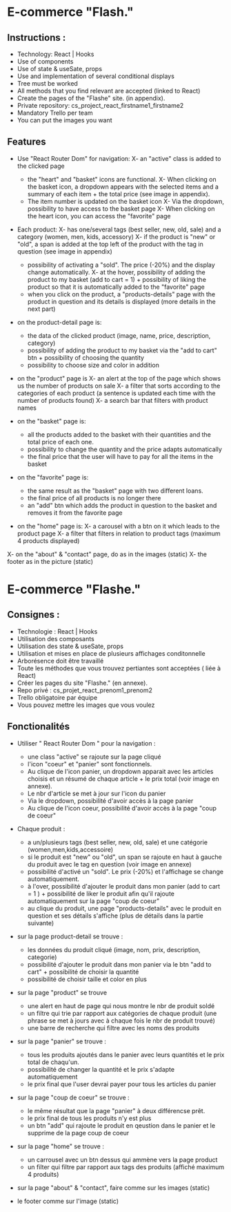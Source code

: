 # E-commerce "Flash."

## Instructions :
- Technology: React | Hooks
- Use of components
- Use of state & useSate, props
- Use and implementation of several conditional displays
- Tree must be worked
- All methods that you find relevant are accepted (linked to React)
- Create the pages of the "Flashe" site. (in appendix).
- Private repository: cs_project_react_firstname1_firstname2
- Mandatory Trello per team
- You can put the images you want
 

## Features
- Use "React Router Dom" for navigation:
    X- an "active" class is added to the clicked page
    - the "heart" and "basket" icons are functional.
    X- When clicking on the basket icon, a dropdown appears with the selected items and a summary of each item + the total price (see image in appendix).
    - The item number is updated on the basket icon
    X- Via the dropdown, possibility to have access to the basket page
    X- When clicking on the heart icon, you can access the "favorite" page

- Each product:
    X- has one/several tags (best seller, new, old, sale) and a category (women, men, kids, accessory)
    X- if the product is "new" or "old", a span is added at the top left of the product with the tag in question (see image in appendix)
    - possibility of activating a "sold". The price (-20%) and the display change automatically.
    X- at the hover, possibility of adding the product to my basket (add to cart = 1) + possibility of liking the product so that it is automatically added to the "favorite" page
    - when you click on the product, a "products-details" page with the product in question and its details is displayed (more details in the next part)

- on the product-detail page is:
    - the data of the clicked product (image, name, price, description, category)
    - possibility of adding the product to my basket via the "add to cart" btn + possibility of choosing the quantity
    - possibility to choose size and color in addition

- on the "product" page is
    X- an alert at the top of the page which shows us the number of products on sale
    X- a filter that sorts according to the categories of each product (a sentence is updated each time with the number of products found)
    X- a search bar that filters with product names

- on the "basket" page is:
    - all the products added to the basket with their quantities and the total price of each one.
    - possibility to change the quantity and the price adapts automatically
    - the final price that the user will have to pay for all the items in the basket

- on the "favorite" page is:
    - the same result as the "basket" page with two different loans.
    - the final price of all products is no longer there
    - an "add" btn which adds the product in question to the basket and removes it from the favorite page

- on the "home" page is:
    X- a carousel with a btn on it which leads to the product page
    X- a filter that filters in relation to product tags (maximum 4 products displayed)

X- on the "about" & "contact" page, do as in the images (static)
X- the footer as in the picture (static)




# E-commerce "Flashe." 

## Consignes : 
- Technologie : React | Hooks 
- Utilisation des composants
- Utilisation des state & useSate, props
- Utilisation et mises en place de plusieurs affichages conditonnelle 
- Arborésence doit être travaillé 
- Toute les méthodes que vous trouvez pertiantes sont acceptées ( liée à React)
- Créer les pages du site "Flashe." (en annexe).
- Repo privé : cs_projet_react_prenom1_prenom2
- Trello obligatoire par équipe
- Vous pouvez mettre les images que vous voulez
 

## Fonctionalités 
- Utiliser " React Router Dom " pour la navigation : 
    - une class "active" se rajoute sur la page cliqué
    - l'icon "coeur" et "panier" sont fonctionnels. 
    - Au clique de l'icon panier, un dropdown apparait avec les articles choisis et un résumé de chaque article + le prix total (voir image en annexe). 
    - Le nbr d'article se met à jour sur l'icon du panier 
    - Via le dropdown, possibilité d'avoir accès à la page panier
    - Au clique de l'icon coeur, possibilité d'avoir accès à la page "coup de coeur"

- Chaque produit : 
    - a un/plusieurs tags (best seller, new, old, sale) et une catégorie (women,men,kids,accessoire)
    - si le produit est "new" ou "old", un span se rajoute en haut à gauche du produit avec le tag en question (voir image en annexe)
    - possibilité d'activé un "sold". Le prix (-20%) et l'affichage se change automatiquement. 
    - à l'over, possibilité d'ajouter le produit dans mon panier (add to cart = 1 ) + possibilité de liker le produit afin qu'il rajoute automatiquement  sur la page "coup de coeur" 
    - au clique du produit, une page "products-details" avec le produit en question et ses détails s'affiche (plus de détails dans la partie suivante)

- sur la page product-detail se trouve : 
    - les données du produit cliqué (image, nom, prix, description, categorie)
    - possibilité d'ajouter le produit dans mon panier via le btn  "add to cart" + possibilité de choisir la quantité
    - possibilité de choisir taille et color en plus

- sur la page "product" se trouve
    - une alert en haut de page qui nous montre le nbr de produit soldé
    - un filtre qui trie par rapport aux catégories de chaque produit (une phrase se met à jours avec à chaque fois le nbr de produit trouvé)
    - une barre de recherche qui filtre avec les noms des produits

- sur la page "panier" se trouve : 
    - tous les produits ajoutés dans le panier avec leurs quantités et le prix total de chaqu'un. 
    - possibilité de changer la quantité et le prix s'adapte automatiquement 
    - le prix final que l'user devrai payer pour tous les articles du panier

- sur la page "coup de coeur" se trouve : 
    - le même résultat que la page "panier" à deux différencse prêt. 
    - le prix final de tous les produits n'y est plus
    - un btn "add" qui rajoute le produit en qeustion dans le panier et le supprime de la page coup de coeur

- sur la page "home" se trouve : 
    - un carrousel avec un btn dessus qui ammène vers la page product
    - un filter qui filtre par rapport aux tags des produits (affiché maximum 4 produits)

- sur la page "about" & "contact", faire comme sur les images (static)
- le footer comme sur l'image (static)